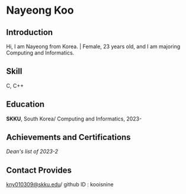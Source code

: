 # Nayeong Koo


## Introduction
Hi, I am Nayeong from Korea. |
Female, 23 years old, and I am majoring Computing and Informatics. 


## Skill
C, C++

## Education
**SKKU**, South Korea/
Computing and Informatics, 2023-


## Achievements and Certifications
_Dean's list of 2023-2_


## Contact Provides
kny010309@skku.edu/
github ID : kooisnine
